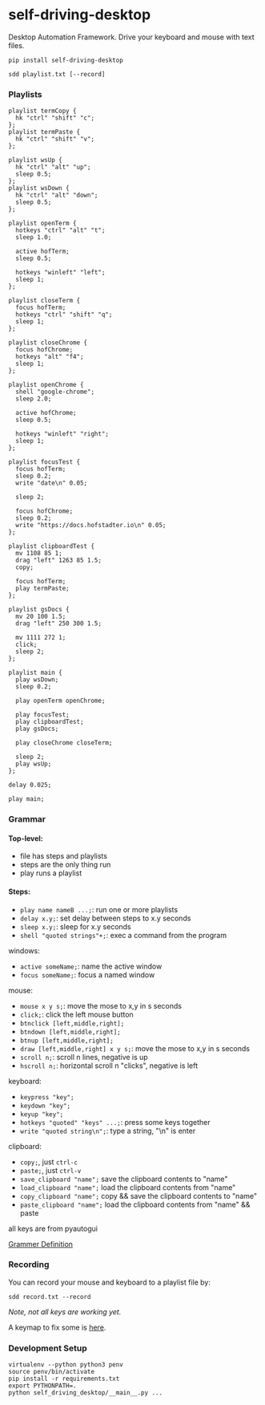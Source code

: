 # self-driving-desktop

Desktop Automation Framework.
Drive your keyboard and mouse with text files.

```
pip install self-driving-desktop

sdd playlist.txt [--record]
```

### Playlists

```
playlist termCopy {
  hk "ctrl" "shift" "c";
};
playlist termPaste {
  hk "ctrl" "shift" "v";
};

playlist wsUp {
  hk "ctrl" "alt" "up";
  sleep 0.5;
};
playlist wsDown {
  hk "ctrl" "alt" "down";
  sleep 0.5;
};

playlist openTerm {
  hotkeys "ctrl" "alt" "t";
  sleep 1.0;

  active hofTerm;
  sleep 0.5;

  hotkeys "winleft" "left";
  sleep 1;
};

playlist closeTerm {
  focus hofTerm;
  hotkeys "ctrl" "shift" "q";
  sleep 1;
};

playlist closeChrome {
  focus hofChrome;
  hotkeys "alt" "f4";
  sleep 1;
};

playlist openChrome {
  shell "google-chrome";
  sleep 2.0;

  active hofChrome;
  sleep 0.5;

  hotkeys "winleft" "right";
  sleep 1;
};

playlist focusTest {
  focus hofTerm;
  sleep 0.2;
  write "date\n" 0.05;

  sleep 2;

  focus hofChrome;
  sleep 0.2;
  write "https://docs.hofstadter.io\n" 0.05;
};

playlist clipboardTest {
  mv 1108 85 1;
  drag "left" 1263 85 1.5;
  copy;

  focus hofTerm;
  play termPaste;
};

playlist gsDocs {
  mv 20 100 1.5;
  drag "left" 250 300 1.5;

  mv 1111 272 1;
  click;
  sleep 2;
};

playlist main {
  play wsDown;
  sleep 0.2;

  play openTerm openChrome;

  play focusTest;
  play clipboardTest;
  play gsDocs;

  play closeChrome closeTerm;

  sleep 2;
  play wsUp;
};

delay 0.025;

play main;
```

### Grammar

#### Top-level:

- file has steps and playlists
- steps are the only thing run
- play runs a playlist

#### Steps:

- `play name nameB ...;`: run one or more playlists
- `delay x.y;`: set delay between steps to x.y seconds
- `sleep x.y;`: sleep for x.y seconds
- `shell "quoted strings"+;`: exec a command from the program

windows:

- `active someName;`: name the active window
- `focus someName;`: focus a named window

mouse:

- `mouse x y s;`: move the mose to x,y in s seconds
- `click;`: click the left mouse button
- `btnclick [left,middle,right];`
- `btndown [left,middle,right];`
- `btnup [left,middle,right];`
- `draw [left,middle,right] x y s;`: move the mose to x,y in s seconds
- `scroll n;`: scroll n lines, negative is up
- `hscroll n;`: horizontal scroll n "clicks", negative is left

keyboard:

- `keypress "key";`
- `keydown "key";`
- `keyup "key";`
- `hotkeys "quoted" "keys" ...;`: press some keys together
- `write "quoted string\n";`: type a string, "\n" is enter

clipboard:

- `copy;`, just `ctrl-c`
- `paste;`, just `ctrl-v`
- `save_clipboard "name";` save the clipboard contents to "name"
- `load_clipboard "name";` load the clipboard contents from "name"
- `copy_clipboard "name";` copy && save the clipboard contents to "name"
- `paste_clipboard "name";` load the clipboard contents from "name" && paste

all keys are from pyautogui

[Grammer Definition](./self_driving_desktop/grammar.py)

### Recording

You can record your mouse and keyboard
to a playlist file by:

```
sdd record.txt --record
```

_Note, not all keys are working yet._

A keymap to fix some is [here](./self_driving_desktop/keymap.py).

### Development Setup

```
virtualenv --python python3 penv
source penv/bin/activate
pip install -r requirements.txt
export PYTHONPATH=.
python self_driving_desktop/__main__.py ...
```

